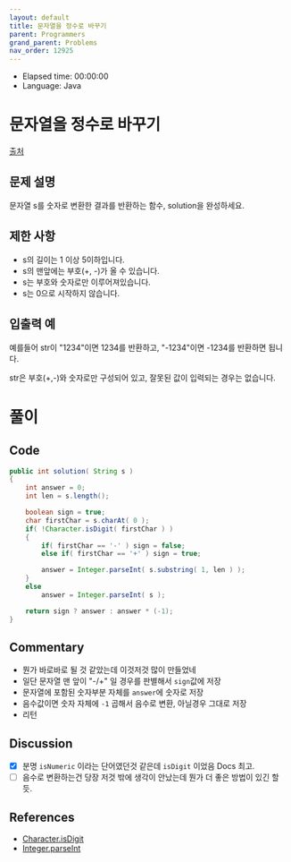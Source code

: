 ```yaml
---
layout: default
title: 문자열을 정수로 바꾸기
parent: Programmers
grand_parent: Problems
nav_order: 12925
---
```


- Elapsed time: 00:00:00
- Language: Java

<!-- 문제 -->
# 문자열을 정수로 바꾸기

[출처](https://programmers.co.kr/learn/courses/30/lessons/12925?language=java)

## 문제 설명

문자열 s를 숫자로 변환한 결과를 반환하는 함수, solution을 완성하세요.

## 제한 사항

- s의 길이는 1 이상 5이하입니다.
- s의 맨앞에는 부호(+, -)가 올 수 있습니다.
- s는 부호와 숫자로만 이루어져있습니다.
- s는 0으로 시작하지 않습니다.

## 입출력 예

예를들어 str이 "1234"이면 1234를 반환하고, "-1234"이면 -1234를 반환하면 됩니다.

str은 부호(+,-)와 숫자로만 구성되어 있고, 잘못된 값이 입력되는 경우는 없습니다.

<!-- 풀이 -->
# 풀이

## Code

``` java
public int solution( String s )
{
    int answer = 0;
    int len = s.length();

    boolean sign = true;
    char firstChar = s.charAt( 0 );
    if( !Character.isDigit( firstChar ) )
    {
        if( firstChar == '-' ) sign = false;
        else if( firstChar == '+' ) sign = true;

        answer = Integer.parseInt( s.substring( 1, len ) );
    }
    else
        answer = Integer.parseInt( s );

    return sign ? answer : answer * (-1);
}
```

## Commentary

- 뭔가 바로바로 될 것 같았는데 이것저것 많이 만들었네
- 일단 문자열 맨 앞이 "-/+" 일 경우를 판별해서 `sign`값에 저장
- 문자열에 포함된 숫자부분 자체를 `answer`에 숫자로 저장
- 음수값이면 숫자 자체에 `-1` 곱해서 음수로 변환, 아닐경우 그대로 저장
- 리턴

## Discussion

- [x] 분명 `isNumeric` 이라는 단어였던것 같은데 `isDigit` 이었음 Docs 최고.
- [ ] 음수로 변환하는건 당장 저것 밖에 생각이 안났는데 뭔가 더 좋은 방법이 있긴 할 듯.

## References

- [Character.isDigit](https://docs.oracle.com/javase/8/docs/api/java/lang/Character.html#isDigit-char-)
- [Integer.parseInt](https://docs.oracle.com/javase/8/docs/api/java/lang/Integer.html#parseInt-java.lang.String-)